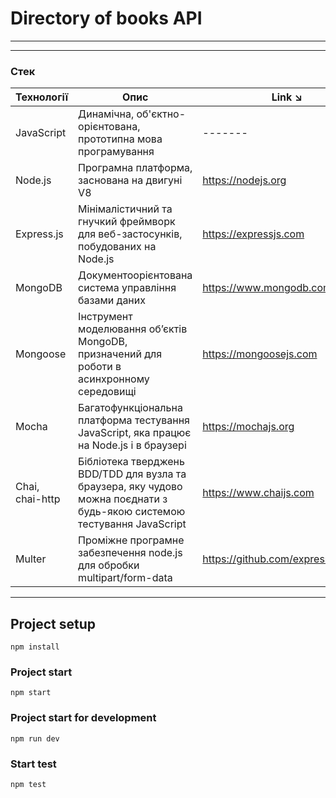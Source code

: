 ﻿# Directory of books API

***
***

### Стек

| Технології      | Опис                                                                                                                     | Link ↘                               |
|-----------------|--------------------------------------------------------------------------------------------------------------------------|--------------------------------------|
| JavaScript      | Динамічна, об'єктно-орієнтована, прототипна мова програмування                                                           | -------                              |
| Node.js         | Програмна платформа, заснована на двигуні V8                                                                             | https://nodejs.org                   |
| Express.js      | Мінімалістичний та гнучкий фреймворк для веб-застосунків, побудованих на Node.js                                         | https://expressjs.com                |
| MongoDB         | Документоорієнтована система управління базами даних                                                                     | https://www.mongodb.com              |
| Mongoose        | Інструмент моделювання об’єктів MongoDB, призначений для роботи в асинхронному середовищі                                | https://mongoosejs.com               |
| Mocha           | Багатофункціональна платформа тестування JavaScript, яка працює на Node.js і в браузері                                  | https://mochajs.org                  |
| Chai, chai-http | Бібліотека тверджень BDD/TDD для вузла та браузера, яку чудово можна поєднати з будь-якою системою тестування JavaScript | https://www.chaijs.com               |
| Multer          | Проміжне програмне забезпечення node.js для обробки multipart/form-data                                                  | https://github.com/expressjs/multer  |

---

## Project setup
```
npm install
```

### Project start

``` 
npm start
```

### Project start for development

``` 
npm run dev
```

### Start test

```
npm test
```